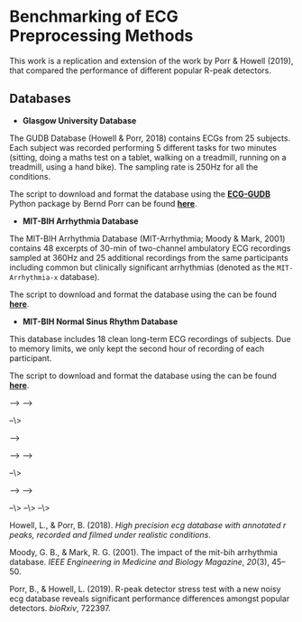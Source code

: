 
# Benchmarking of ECG Preprocessing Methods

This work is a replication and extension of the work by Porr & Howell
(2019), that compared the performance of different popular R-peak
detectors.

## Databases

  - **Glasgow University Database**

The GUDB Database (Howell & Porr, 2018) contains ECGs from 25 subjects.
Each subject was recorded performing 5 different tasks for two minutes
(sitting, doing a maths test on a tablet, walking on a treadmill,
running on a treadmill, using a hand bike). The sampling rate is 250Hz
for all the conditions.

The script to download and format the database using the
[**ECG-GUDB**](https://github.com/berndporr/ECG-GUDB) Python package by
Bernd Porr can be found
[**here**](https://github.com/neuropsychology/NeuroKit/blob/dev/data/gudb/download_gudb.py).

  - **MIT-BIH Arrhythmia Database**

The MIT-BIH Arrhythmia Database (MIT-Arrhythmia; Moody & Mark, 2001)
contains 48 excerpts of 30-min of two-channel ambulatory ECG recordings
sampled at 360Hz and 25 additional recordings from the same participants
including common but clinically significant arrhythmias (denoted as the
`MIT-Arrhythmia-x` database).

The script to download and format the database using the can be found
[**here**](https://github.com/neuropsychology/NeuroKit/blob/dev/data/mit_arrhythmia/download_mit_arrhythmia.py).

<!-- ### MIT-BIH Noise Stress Test Database -->

<!-- The MIT-BIH Noise Stress Test Database [MIT-NST; @moody1984bih] features two 30-minute recordings distorted by adding different types and levels of synthesized noise typical of electrode motion artefacts. -->

  - **MIT-BIH Normal Sinus Rhythm Database**

This database includes 18 clean long-term ECG recordings of subjects.
Due to memory limits, we only kept the second hour of recording of each
participant.

The script to download and format the database using the can be found
[**here**](https://github.com/neuropsychology/NeuroKit/blob/dev/data/mit_normal/download_mit_normal.py).

<!-- ### Lobachevsky University Electrocardiography Database -->

<!-- The Lobachevsky University Electrocardiography Database [LUDB; @kalyakulina2018lu] consists of 200 10-second 12-lead ECG signal records representing different morphologies of the ECG signal. The ECGs were collected from healthy volunteers and patients. The patients had various cardiovascular diseases while some of them had pacemakers.  -->

<!-- ### Concanate them together -->

<!-- ```{python, eval=FALSE} -->

<!-- import pandas as pd -->

<!-- # Load ECGs -->

<!-- ecgs_gudb = pd.read_csv("../../data/gudb/ECGs.csv") -->

<!-- ecgs_mit1 = pd.read_csv("../../data/mit_arrhythmia/ECGs.csv") -->

<!-- ecgs_mit2 = pd.read_csv("../../data/mit_normal/ECGs.csv") -->

<!-- # Load True R-peaks location -->

<!-- rpeaks_gudb = pd.read_csv("../../data/gudb/Rpeaks.csv") -->

<!-- rpeaks_mit1 = pd.read_csv("../../data/mit_arrhythmia/Rpeaks.csv") -->

<!-- rpeaks_mit2 = pd.read_csv("../../data/mit_normal/Rpeaks.csv") -->

<!-- # Concatenate -->

<!-- ecgs = pd.concat([ecgs_gudb, ecgs_mit1, ecgs_mit2], ignore_index=True) -->

<!-- rpeaks = pd.concat([rpeaks_gudb, rpeaks_mit1, rpeaks_mit2], ignore_index=True) -->

<!-- ``` -->

<!-- ## Comparing Different R-Peaks Detection Algorithms -->

<!-- ### Setup Functions -->

<!-- ```{python, eval=FALSE} -->

<!-- import neurokit2 as nk -->

<!-- def neurokit(ecg, sampling_rate): -->

<!--     signal, info = nk.ecg_peaks(ecg, sampling_rate=sampling_rate, method="neurokit") -->

<!--     return info["ECG_R_Peaks"] -->

<!-- def pantompkins1985(ecg, sampling_rate): -->

<!--     signal, info = nk.ecg_peaks(ecg, sampling_rate=sampling_rate, method="pantompkins1985") -->

<!--     return info["ECG_R_Peaks"] -->

<!-- def hamilton2002(ecg, sampling_rate): -->

<!--     signal, info = nk.ecg_peaks(ecg, sampling_rate=sampling_rate, method="hamilton2002") -->

<!--     return info["ECG_R_Peaks"] -->

<!-- def martinez2003(ecg, sampling_rate): -->

<!--     signal, info = nk.ecg_peaks(ecg, sampling_rate=sampling_rate, method="martinez2003") -->

<!--     return info["ECG_R_Peaks"] -->

<!-- def christov2004(ecg, sampling_rate): -->

<!--     signal, info = nk.ecg_peaks(ecg, sampling_rate=sampling_rate, method="christov2004") -->

<!--     return info["ECG_R_Peaks"] -->

<!-- def gamboa2008(ecg, sampling_rate): -->

<!--     signal, info = nk.ecg_peaks(ecg, sampling_rate=sampling_rate, method="gamboa2008") -->

<!--     return info["ECG_R_Peaks"] -->

<!-- def elgendi2010(ecg, sampling_rate): -->

<!--     signal, info = nk.ecg_peaks(ecg, sampling_rate=sampling_rate, method="elgendi2010") -->

<!--     return info["ECG_R_Peaks"] -->

<!-- def engzeemod2012(ecg, sampling_rate): -->

<!--     signal, info = nk.ecg_peaks(ecg, sampling_rate=sampling_rate, method="engzeemod2012") -->

<!--     return info["ECG_R_Peaks"] -->

<!-- def kalidas2017(ecg, sampling_rate): -->

<!--     signal, info = nk.ecg_peaks(ecg, sampling_rate=sampling_rate, method="kalidas2017") -->

<!--     return info["ECG_R_Peaks"] -->

<!-- def rodrigues2020(ecg, sampling_rate): -->

<!--     signal, info = nk.ecg_peaks(ecg, sampling_rate=sampling_rate, method="rodrigues2020") -->

<!--     return info["ECG_R_Peaks"] -->

<!-- ``` -->

<!-- ### Run the Benchmark -->

<!-- *Note: This takes a long time (several hours).* -->

<!-- ```{python, eval=FALSE} -->

<!-- results = [] -->

<!-- for method in [neurokit, pantompkins1985, hamilton2002, martinez2003, christov2004,  -->

<!--                gamboa2008, elgendi2010, engzeemod2012, kalidas2017, rodrigues2020]: -->

<!--     result = nk.benchmark_ecg_preprocessing(method, ecgs, rpeaks) -->

<!--     result["Method"] = method.__name__ -->

<!--     results.append(result) -->

<!-- results = pd.concat(results).reset_index(drop=True) -->

<!-- results.to_csv("data.csv", index=False) -->

<!-- ``` -->

<!-- ## Results -->

<!-- ```{r, message=FALSE, warning=FALSE, results='hide'} -->

<!-- library(tidyverse) -->

<!-- library(easystats) -->

<!-- library(lme4) -->

<!-- data <- read.csv("data.csv", stringsAsFactors = FALSE) %>%  -->

<!--   mutate(Database = ifelse(str_detect(Database, "GUDB"), paste0(str_replace(Database, "GUDB_", "GUDB ("), ")"), Database), -->

<!--          Method = fct_relevel(Method, "neurokit", "pantompkins1985", "hamilton2002", "martinez2003", "christov2004", "gamboa2008", "elgendi2010", "engzeemod2012", "kalidas2017", "rodrigues2020"), -->

<!--          Participant = paste0(Database, Participant)) -->

<!-- colors <- c("neurokit"="#E91E63", "pantompkins1985"="#f44336", "hamilton2002"="#FF5722", "martinez2003"="#FF9800", "christov2004"="#FFC107", "gamboa2008"="#4CAF50", "elgendi2010"="#009688", "engzeemod2012"="#2196F3", "kalidas2017"="#3F51B5", "rodrigues2020"="#9C27B0")  -->

<!-- ``` -->

<!-- ### Errors -->

<!-- ```{r, warning=FALSE, message=FALSE} -->

<!-- data %>%  -->

<!--   mutate(Error = case_when( -->

<!--     Error == "index -1 is out of bounds for axis 0 with size 0" ~ "index -1 out of bounds", -->

<!--     Error == "index 0 is out of bounds for axis 0 with size 0" ~ "index 0 out of bounds", -->

<!--     TRUE ~ Error)) %>%  -->

<!--   group_by(Database, Method) %>%  -->

<!--   mutate(n = n()) %>%  -->

<!--   group_by(Database, Method, Error) %>%  -->

<!--   summarise(Percentage = n() / unique(n)) %>%  -->

<!--   ungroup() %>%  -->

<!--   mutate(Error = fct_relevel(Error, "None")) %>%  -->

<!--   ggplot(aes(x=Error, y=Percentage, fill=Method)) + -->

<!--     geom_bar(stat="identity", position = position_dodge2(preserve = "single")) + -->

<!--     facet_grid(~Database) + -->

<!--     theme_modern() + -->

<!--     theme(axis.text.x = element_text(angle = 45, hjust = 1)) + -->

<!--     scale_fill_manual(values=colors) -->

<!-- data <- filter(data, Error == "None") -->

<!-- data <- filter(data, !is.na(Score)) -->

<!-- ``` -->

<!-- **Conclusion:** It seems that `gamboa2008` and `martinez2003` are particularly prone to errors, especially in the case of a noisy ECG signal. Aside from that, the other algorithms are quite resistant and bug-free. -->

<!-- ### Time -->

<!-- #### Descriptive Statistics -->

<!-- ```{r, warning=FALSE, message=FALSE} -->

<!-- data %>%  -->

<!--   mutate(Duration = (Duration) / (Recording_Length * Sampling_Rate)) %>%  -->

<!--   ggplot(aes(x=Method, y=Duration, fill=Method)) + -->

<!--     geom_boxplot(aes(alpha=Database), outlier.alpha = 0) + -->

<!--     geom_jitter2(aes(color=Method, group=Database), size=3, alpha=0.2, position=position_jitterdodge()) + -->

<!--     geom_hline(yintercept=0, linetype="dotted") + -->

<!--     theme_modern() + -->

<!--     theme(axis.text.x = element_text(angle = 45, hjust = 1)) + -->

<!--     scale_alpha_manual(values=c(1, 0.75, 0.5, 0.25)) + -->

<!--     scale_color_manual(values=colors) + -->

<!--     scale_fill_manual(values=colors) + -->

<!--     scale_y_sqrt() + -->

<!--     ylab("Duration (seconds per minute of recording)") -->

<!-- ``` -->

<!-- <!-- ```{r, warning=FALSE, message=FALSE} -->

–\> <!-- <!-- # Interaction time and recording length --> –\>
<!-- <!-- data %>%  --> –\>
<!-- <!--   ggplot(aes(x=Recording_Length, y=Duration, color=Method)) + -->
–\>
<!-- <!--     geom_jitter(aes(shape=Database), size=3, alpha=0.7) + -->
–\> <!-- <!--     geom_smooth(method="lm", se = FALSE) + --> –\>
<!-- <!--     theme_modern() + --> –\>
<!-- <!--     theme(axis.text.x = element_text(angle = 45, hjust = 1)) + -->
–\> <!-- <!--     scale_color_manual(values=colors) + --> –\>
<!-- <!--     scale_fill_manual(values=colors) + --> –\>
<!-- <!--     scale_y_sqrt() --> –\> <!-- <!-- ``` --> –\>

<!-- #### Statistical Modelling -->

<!-- ```{r, warning=FALSE, message=FALSE} -->

<!-- model <- glm(Duration ~ Method, data=mutate(data, Duration = Duration / (Recording_Length * Sampling_Rate) + 1e-150), family=Gamma) -->

<!-- means <- modelbased::estimate_means(model) -->

<!-- arrange(means, Mean) -->

<!-- means %>%  -->

<!--   ggplot(aes(x=Method, y=Mean, color=Method)) + -->

<!--   geom_line(aes(group=1), size=1) + -->

<!--   geom_pointrange(aes(ymin=CI_low, ymax=CI_high), size=1) + -->

<!--   theme_modern() + -->

<!--   theme(axis.text.x = element_text(angle = 45, hjust = 1)) + -->

<!--   scale_color_manual(values=colors) -->

<!-- ``` -->

<!-- **Conclusion:** It seems that `gamboa2008` and `neurokit` are the fastest methods, followed by `martinez2003`, `kalidas2017`, `rodrigues2020` and `hamilton2002`. The other methods are then substantially slower. -->

<!-- ### Score -->

<!-- **Note:** The accuracy is computed as the absolute distance from the original "true" R-peaks location. As such, the closest to zero, the better the accuracy. -->

<!-- #### Descriptive Statistics -->

<!-- ```{r, warning=FALSE, message=FALSE} -->

<!-- data <- data %>%  -->

<!--   mutate(Outlier = performance::check_outliers(Score, threshold = list(zscore = stats::qnorm(p = 1 - 0.000001)))) %>%  -->

<!--   filter(Outlier == 0) %>%  -->

<!--   mutate(Score = Score + 1e-150)  # To be positive-defined. -->

<!-- p <- data %>%  -->

<!--   ggplot(aes(x=Database, y=Score)) + -->

<!--     geom_boxplot(aes(fill=Method), outlier.alpha = 0, alpha=1) + -->

<!--     geom_jitter2(aes(color=Method, group=Method), size=3, alpha=0.2, position=position_jitterdodge()) + -->

<!--     geom_hline(yintercept=0, linetype="dotted") + -->

<!--     theme_modern() + -->

<!--     theme(axis.text.x = element_text(angle = 45, hjust = 1)) + -->

<!--     scale_color_manual(values=colors) + -->

<!--     scale_fill_manual(values=colors) + -->

<!--     scale_y_sqrt() + -->

<!--     ylab("Amount of Error")  -->

<!-- p -->

<!-- ``` -->

<!-- #### Statistical Modelling -->

<!-- ```{r, warning=FALSE, message=FALSE} -->

<!-- # model <- glmmTMB::glmmTMB(Score ~ Method + (1|Database) + (1|Participant), data=data, family=Gamma) -->

<!-- model <- lmer(Score ~ Method + (1|Database) + (1|Participant), data=data) -->

<!-- means <- modelbased::estimate_means(model) -->

<!-- arrange(means, abs(Mean)) -->

<!-- means %>%  -->

<!--   ggplot(aes(x=Method, y=Mean, color=Method)) + -->

<!--   geom_line(aes(group=1), size=1) + -->

<!--   geom_pointrange(aes(ymin=CI_low, ymax=CI_high), size=1) + -->

<!--   geom_hline(yintercept=0, linetype="dotted") + -->

<!--   theme_modern() + -->

<!--   theme(axis.text.x = element_text(angle = 45, hjust = 1)) + -->

<!--   scale_color_manual(values=colors) -->

<!-- ``` -->

<!-- **Conclusion:** It seems that `neurokit`, `kalidas2017` and `christov2004` the most accurate algorithms to detect R-peaks. This pattern of results differs a bit from @porr2019r that outlines `engzeemod2012`, `elgendi2010`, `kalidas2017` as the most accurate and `christov2004`, `hamilton2002` and `pantompkins1985` as the worse. -->

<!-- # Conclusion -->

<!-- Based on the accuracy / execution time criterion, it seems like `neurokit` is the best method, followed by `kalidas2017`. -->

<!-- # References -->

<div id="refs" class="references">

<div id="ref-howell2018high">

Howell, L., & Porr, B. (2018). *High precision ecg database with
annotated r peaks, recorded and filmed under realistic conditions*.

</div>

<div id="ref-moody2001impact">

Moody, G. B., & Mark, R. G. (2001). The impact of the mit-bih arrhythmia
database. *IEEE Engineering in Medicine and Biology Magazine*, *20*(3),
45–50.

</div>

<div id="ref-porr2019r">

Porr, B., & Howell, L. (2019). R-peak detector stress test with a new
noisy ecg database reveals significant performance differences amongst
popular detectors. *bioRxiv*, 722397.

</div>

</div>

